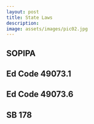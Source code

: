 ```yaml
---
layout: post
title: State Laws
description: 
image: assets/images/pic02.jpg
---
```


## SOPIPA

## Ed Code 49073.1

## Ed Code 49073.6

## SB 178
